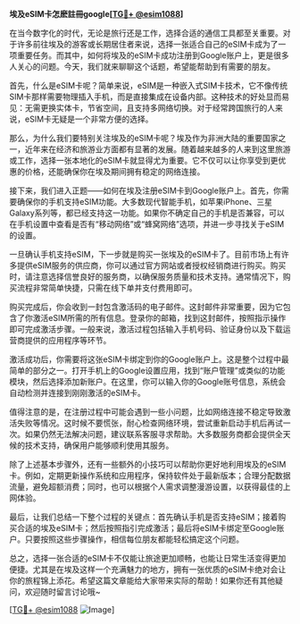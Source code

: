 **埃及eSIM卡怎麽註冊google[[TG💪+ @esim1088](https://t.me/s/esim1088)]**

在当今数字化的时代，无论是旅行还是工作，选择合适的通信工具都至关重要。对于许多前往埃及的游客或长期居住者来说，选择一张适合自己的eSIM卡成为了一项重要任务。而其中，如何将埃及的eSIM卡成功注册到Google账户上，更是很多人关心的问题。今天，我们就来聊聊这个话题，希望能帮助到有需要的朋友。

首先，什么是eSIM卡呢？简单来说，eSIM是一种嵌入式SIM卡技术，它不像传统SIM卡那样需要物理插入手机，而是直接集成在设备内部。这种技术的好处显而易见：无需更换实体卡，节省空间，且支持多网络切换。对于经常跨国旅行的人来说，eSIM卡无疑是一个非常方便的选择。

那么，为什么我们要特别关注埃及的eSIM卡呢？埃及作为非洲大陆的重要国家之一，近年来在经济和旅游业方面都有显著的发展。随着越来越多的人来到这里旅游或工作，选择一张本地化的eSIM卡就显得尤为重要。它不仅可以让你享受到更优惠的价格，还能确保你在埃及期间拥有稳定的网络连接。

接下来，我们进入正题——如何在埃及注册eSIM卡到Google账户上。首先，你需要确保你的手机支持eSIM功能。大多数现代智能手机，如苹果iPhone、三星Galaxy系列等，都已经支持这一功能。如果你不确定自己的手机是否兼容，可以在手机设置中查看是否有“移动网络”或“蜂窝网络”选项，并进一步寻找关于eSIM的设置。

一旦确认手机支持eSIM，下一步就是购买一张埃及的eSIM卡了。目前市场上有许多提供eSIM服务的供应商，你可以通过官方网站或者授权经销商进行购买。购买时，请注意选择信誉良好的服务商，以确保服务质量和技术支持。通常情况下，购买流程非常简单快捷，只需在线下单并支付费用即可。

购买完成后，你会收到一封包含激活码的电子邮件。这封邮件非常重要，因为它包含了你激活eSIM所需的所有信息。登录你的邮箱，找到这封邮件，按照指示操作即可完成激活步骤。一般来说，激活过程包括输入手机号码、验证身份以及下载运营商提供的应用程序等环节。

激活成功后，你需要将这张eSIM卡绑定到你的Google账户上。这是整个过程中最简单的部分之一。打开手机上的Google设置应用，找到“账户管理”或类似的功能模块，然后选择添加新账户。在这里，你可以输入你的Google账号信息，系统会自动检测并连接到刚刚激活的eSIM卡。

值得注意的是，在注册过程中可能会遇到一些小问题，比如网络连接不稳定导致激活失败等情况。这时候不要慌张，耐心检查网络环境，尝试重新启动手机后再试一次。如果仍然无法解决问题，建议联系客服寻求帮助。大多数服务商都会提供全天候的技术支持，确保用户能够顺利使用其服务。

除了上述基本步骤外，还有一些额外的小技巧可以帮助你更好地利用埃及的eSIM卡。例如，定期更新操作系统和应用程序，保持软件处于最新版本；合理分配数据流量，避免超额消费；同时，也可以根据个人需求调整漫游设置，以获得最佳的上网体验。

最后，让我们总结一下整个过程的关键点：首先确认手机是否支持eSIM；接着购买合适的埃及eSIM卡；然后按照指引完成激活；最后将eSIM卡绑定至Google账户。只要按照这些步骤操作，相信每位朋友都能轻松搞定这个问题。

总之，选择一张合适的eSIM卡不仅能让旅途更加顺畅，也能让日常生活变得更加便捷。尤其是在埃及这样一个充满魅力的地方，拥有一张优质的eSIM卡绝对会让你的旅程锦上添花。希望这篇文章能给大家带来实际的帮助！如果你还有其他疑问，欢迎随时留言讨论哦~

[[TG💪+ @esim1088](https://t.me/s/esim1088) ![Image](https://i.postimg.cc/4NQfJmqS/Snipaste-2025-05-13-00-14-12.png)]